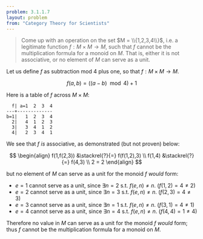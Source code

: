 ```yaml
---
problem: 3.1.1.7 
layout: problem
from: "Category Theory for Scientists"
---
```


> Come up with an operation on the set $M = \\{1,2,3,4\\}$, i.e. a legitimate
> function $f: M \times M \to M$, such that $f$ cannot be the multiplication
> formula for a monoid on $M$. That is, either it is not associative, or no
> element of $M$ can serve as a unit.

Let us define $f$ as subtraction mod 4 plus one, so that $f:M\times M\to M$.

$$ f(a,b) = ((a-b) \mod 4)+ 1$$

Here is a table of $f$ across $M\times M$:

      f| a=1  2  3  4
    ---+-------------
    b=1|   1  2  3  4
      2|   4  1  2  3
      3|   3  4  1  2
      4|   2  3  4  1 

We see that $f$ _is_ associative, as demonstrated (but not proven) below:

$$
\begin{align}
f(1,f(2,3)) &\stackrel{?}{=} f(f(1,2),3) \\
f(1,4) &\stackrel{?}{=} f(4,3) \\
2 = 2
\end{align}
$$

but no element of $M$ can serve as a unit for the monoid $f$ _would_ form:

 - $e=1$ cannot serve as a unit, since $\exists n=2$ s.t. $f(e,n) \neq n$. ($f(1,2) = 4 \neq 2$)
 - $e=2$ cannot serve as a unit, since $\exists n=3$ s.t. $f(e,n) \neq n$. ($f(2,3) = 4 \neq 3$)
 - $e=3$ cannot serve as a unit, since $\exists n=1$ s.t. $f(e,n) \neq n$. ($f(3,1) = 4 \neq 1$)
 - $e=4$ cannot serve as a unit, since $\exists n=4$ s.t. $f(e,n) \neq n$. ($f(4,4) = 1 \neq 4$)

Therefore no value in $M$ can serve as a unit for the monoid $f$ _would_ form;
thus $f$ cannot be the multiplication formula for a monoid on $M$.

